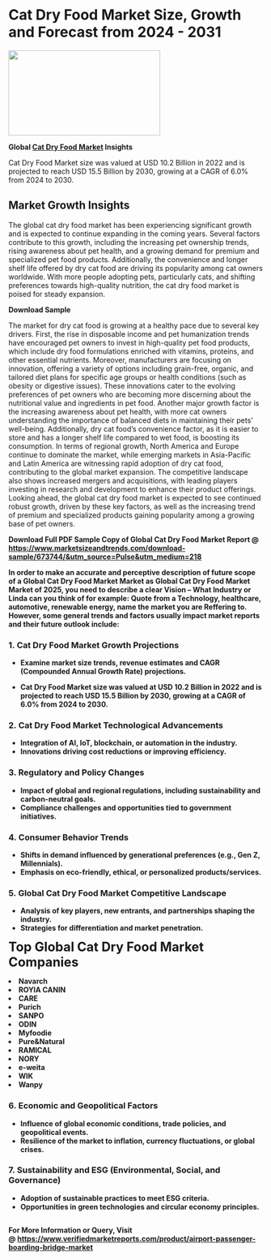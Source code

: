 <H1>Cat Dry Food Market Size, Growth and Forecast from 2024 - 2031</H1><img class="aligncenter size-medium wp-image-584254" src="https://thirdeyenews.in/wp-content/uploads/2024/09/Global-Market-Research-300x168.jpeg" alt="" width="300" height="168" /><p><strong>Global&nbsp;<a href="https://www.marketsizeandtrends.com/download-sample/673744/&amp;utm_source=Pulse&amp;utm_medium=218">Cat Dry Food Market</a> Insights</strong></p><p>Cat Dry Food Market size was valued at USD 10.2 Billion in 2022 and is projected to reach USD 15.5 Billion by 2030, growing at a CAGR of 6.0% from 2024 to 2030.</p><p><h2>Market Growth Insights</h2> <p>The global cat dry food market has been experiencing significant growth and is expected to continue expanding in the coming years. Several factors contribute to this growth, including the increasing pet ownership trends, rising awareness about pet health, and a growing demand for premium and specialized pet food products. Additionally, the convenience and longer shelf life offered by dry cat food are driving its popularity among cat owners worldwide. With more people adopting pets, particularly cats, and shifting preferences towards high-quality nutrition, the cat dry food market is poised for steady expansion. </p> <p><strong>Download Sample</strong></p> <p>The market for dry cat food is growing at a healthy pace due to several key drivers. First, the rise in disposable income and pet humanization trends have encouraged pet owners to invest in high-quality pet food products, which include dry food formulations enriched with vitamins, proteins, and other essential nutrients. Moreover, manufacturers are focusing on innovation, offering a variety of options including grain-free, organic, and tailored diet plans for specific age groups or health conditions (such as obesity or digestive issues). These innovations cater to the evolving preferences of pet owners who are becoming more discerning about the nutritional value and ingredients in pet food. Another major growth factor is the increasing awareness about pet health, with more cat owners understanding the importance of balanced diets in maintaining their pets' well-being. Additionally, dry cat food’s convenience factor, as it is easier to store and has a longer shelf life compared to wet food, is boosting its consumption. In terms of regional growth, North America and Europe continue to dominate the market, while emerging markets in Asia-Pacific and Latin America are witnessing rapid adoption of dry cat food, contributing to the global market expansion. The competitive landscape also shows increased mergers and acquisitions, with leading players investing in research and development to enhance their product offerings. Looking ahead, the global cat dry food market is expected to see continued robust growth, driven by these key factors, as well as the increasing trend of premium and specialized products gaining popularity among a growing base of pet owners.</p> <p><strong></p><p><span class=""><strong>Download Full PDF Sample Copy of Global Cat Dry Food Market Report</strong> @ <a href="https://www.marketsizeandtrends.com/download-sample/673744/&amp;utm_source=Pulse&amp;utm_medium=218" target="_blank">https://www.marketsizeandtrends.com/download-sample/673744/&amp;utm_source=Pulse&amp;utm_medium=218</a></span></p><p>In order to make an accurate and perceptive description of future scope of a Global&nbsp;Cat Dry Food Market Market as Global&nbsp;Cat Dry Food Market Market of 2025, you need to describe a clear Vision &ndash; What Industry or Linda can you think of for example: Quote from a Technology, healthcare, automotive, renewable energy, name the market you are Reffering to. However, some general trends and factors usually impact market reports and their future outlook include:</p><h3>1.&nbsp;<strong>Cat Dry Food Market Growth Projections</strong></h3><ul><li>Examine market size trends, revenue estimates and CAGR (Compounded Annual Growth Rate) projections.</li><li><p>Cat Dry Food Market size was valued at USD 10.2 Billion in 2022 and is projected to reach USD 15.5 Billion by 2030, growing at a CAGR of 6.0% from 2024 to 2030.</p></li></ul><h3>2.&nbsp;<strong>Cat Dry Food Market Technological Advancements</strong></h3><ul><li>Integration of AI, IoT, blockchain, or automation in the industry.</li><li>Innovations driving cost reductions or improving efficiency.</li></ul><h3>3.&nbsp;<strong>Regulatory and Policy Changes</strong></h3><ul><li>Impact of global and regional regulations, including sustainability and carbon-neutral goals.</li><li>Compliance challenges and opportunities tied to government initiatives.</li></ul><h3>4.&nbsp;<strong>Consumer Behavior Trends</strong></h3><ul><li>Shifts in demand influenced by generational preferences (e.g., Gen Z, Millennials).</li><li>Emphasis on eco-friendly, ethical, or personalized products/services.</li></ul><h3>5.&nbsp;<strong>Global Cat Dry Food Market Competitive Landscape</strong></h3><ul><li>Analysis of key players, new entrants, and partnerships shaping the industry.</li><li>Strategies for differentiation and market penetration.</li></ul><p data-pm-slice="1 1 []"><span style="color: inherit; font-family: inherit; font-size: 25px;">Top Global Cat Dry Food Market Companies</span></p><div class="" data-test-id=""><p><li>Navarch</li><li> ROYIA CANIN</li><li> CARE</li><li> Purich</li><li> SANPO</li><li> ODIN</li><li> Myfoodie</li><li> Pure&Natural</li><li> RAMICAL</li><li> NORY</li><li> e-weita</li><li> WIK</li><li> Wanpy</li></p></div><h3>6.&nbsp;<strong>Economic and Geopolitical Factors</strong></h3><ul><li>Influence of global economic conditions, trade policies, and geopolitical events.</li><li>Resilience of the market to inflation, currency fluctuations, or global crises.</li></ul><h3>7.&nbsp;<strong>Sustainability and ESG (Environmental, Social, and Governance)</strong></h3><ul><li>Adoption of sustainable practices to meet ESG criteria.</li><li>Opportunities in green technologies and circular economy principles.</li></ul><h2><strong style="font-size: 14px;">For More Information or Query, Visit @&nbsp;</strong><a style="background-color: #ffffff; font-size: 14px;" href="https://www.marketsizeandtrends.com/report/cat-dry-food-market/" target="_blank">https://www.verifiedmarketreports.com/product/airport-passenger-boarding-bridge-market</a></h2>
